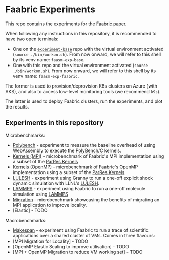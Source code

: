# Faabric Experiments

This repo contains the experiments for the [Faabric paper](
https://arxiv.org/abs/2302.11358).

When following any instructions in this repository, it is recommended to
have two open terminals:
* One on the [`experiment-base`](https://github.com/faasm/experiment-base) repo
  with the virtual environment activated (`source ./bin/workon.sh`). From now
  onward, we will refer to this shell by its venv name: `faasm-exp-base`.
* One with this repo and the virtual environment activated
  (`source ./bin/workon.sh`). From now onward, we will refer to this shell by
  its venv name: `faasm-exp-faabric`.

The former is used to provision/deprovision K8s clusters on Azure (with AKS),
and also to access low-level monitoring tools (we recommend `k9s`).

The latter is used to deploy Faabric clusters, run the experiments, and plot
the results.

## Experiments in this repository

Microbenchmarks:
* [Polybench](./tasks/polybench/README.md) - experiment to measure the baseline overhead of using WebAssembly to execute the [PolyBench/C](https://web.cse.ohio-state.edu/~pouchet.2/software/polybench/) kernels.
* [Kernels (MPI)](./tasks/kernels_mpi/README.md) - microbenchmark of Faabric's MPI implementation using a subset of the [ParRes Kernels](https://github.com/ParRes/Kernels)
* [Kernels (OpenMP)](./tasks/kernels_omp/README.md) - microbenchmark of Faabric's OpenMP implementation using a subset of the [ParRes Kernels](https://github.com/ParRes/Kernels).
* [LULESH](./tasks/lulesh/README.md) - experiment using Granny to run a one-off  explicit shock dynamic simulation with LLNL's [LULESH](https://github.com/LLNL/LULESH).
* [LAMMPS](./tasks/lammps/README.md) - experiment using Faabric to run a one-off molecule simulation using [LAMMPS](https://www.lammps.org)
* [Migration](./tasks/migration/README.md) - microbenchmark showcasing the benefits of migrating an MPI application to improve locality.
* [Elastic] - TODO

Macrobenchmarks:
* [Makespan](./tasks/makespan/README.md) - experiment using Faabric to run a trace of scientific applications over a shared cluster of VMs. Comes in three flavours:
* [MPI Migration for Locality] - TODO
* [OpenMP Elastic Scaling to improve utilisation] - TODO
* [MPI + OpenMP Migration to reduce VM working set] - TODO
